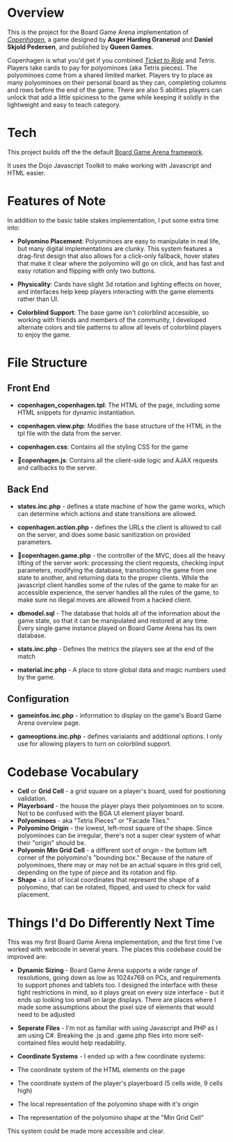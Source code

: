 # Overview
This is the project for the Board Game Arena implementation of _[Copenhagen](https://boardgamegeek.com/boardgame/269595/copenhagen)_, a game designed by **Asger Harding Granerud** and **Daniel Skjold Pedersen**, and published by **Queen Games**.

Copenhagen is what you'd get if you combined _[Ticket to Ride](https://boardgamegeek.com/boardgame/9209/ticket-ride)_ and _Tetris_. Players take cards to pay for polyominoes (aka Tetris pieces).  The polyominoes come from a shared limited market. Players try to place as many polyominoes on their personal board as they can, completing columns and rows before the end of the game.  There are also 5 abilities players can unlock that add a little spiciness to the game while keeping it solidly in the lightweight and easy to teach category.

# Tech
This project builds off the the default [Board Game Arena framework](https://en.doc.boardgamearena.com/Studio_file_reference?_gl=1*19qszbw*_ga*NjM2ODk4NzguMTY3NzA5OTE1Ng..*_ga_DWXD9R5L7D*MTY4MDAyMTUwOS44LjEuMTY4MDAyMTUxNC41NS4wLjA.).

It uses the Dojo Javascript Toolkit to make working with Javascript and HTML easier. 

# Features of Note

In addition to the basic table stakes implementation, I put some extra time into:

- **Polyomino Placement**: Polyominoes are easy to manipulate in real life, but many digital implementations are clunky.  This system features a drag-first design that also allows for a click-only fallback, hover states that make it clear where the polyomino will go on click, and has fast and easy rotation and flipping with only two buttons.

- **Physicality**: Cards have slight 3d rotation and lighting effects on hover, and interfaces help keep players interacting with the game elements rather than UI.  

- **Colorblind Support**: The base game isn't colorblind accessible, so working with friends and members of the community, I developed alternate colors and tile patterns to allow all levels of colorblind players to enjoy the game. 


# File Structure

## Front End

- **copenhagen_copenhagen.tpl**: The HTML of the page, including some HTML snippets for dynamic instantiation.

- **copenhagen.view.php**: Modifies the base structure of the HTML in the tpl file with the data from the server.

- **copenhagen.css**: Contains all the styling CSS for the game

- **:crown:copenhagen.js**: Contains all the client-side logic and AJAX requests and callbacks to the server.

## Back End
- **states.inc.php** - defines a state machine of how the game works, which can determine which actions and state transitions are allowed.

- **copenhagen.action.php** - defines the URLs the client is allowed to call on the server, and does some basic sanitization on provided parameters.

- **:crown:copenhagen.game.php** - the controller of the MVC, does all the heavy lifting of the server work: processing the client requests, checking input parameters, modifying the database, transitioning the game from one state to another, and returning data to the proper clients. While the javascript client handles some of the rules of the game to make for an accessible experience, the server handles all the rules of the game, to make sure no illegal moves are allowed from a hacked client.

- **dbmodel.sql** - The database that holds all of the information about the game state, so that it can be manipulated and restored at any time.  Every single game instance played on Board Game Arena has its own database.

- **stats.inc.php** - Defines the metrics the players see at the end of the match

- **material.inc.php** - A place to store global data and magic numbers used by the game.


## Configuration

- **gameinfos.inc.php** - information to display on the game's Board Game Arena overview page.

- **gameoptions.inc.php** - defines variaiants and additional options.  I only use for allowing players to turn on colorblind support.


# Codebase Vocabulary

- **Cell** or **Grid Cell** - a grid square on a player's board, used for positioning validation.
- **Playerboard** - the house the player plays their polyominoes on to score.  Not to be confused with the BGA UI element player board.
- **Polyominoes** - aka "Tetris Pieces" or "Facade Tiles."
- **Polyomino Origin** - the lowest, left-most square of the shape.  Since polyominoes can be irregular, there's not a super clear system of what their "origin" should be.
- **Polyomin Min Grid Cell** - a different sort of origin - the bottom left corner of the polyomino's "bounding box."  Because of the nature of polyominoes, there may or may not be an actual square in this grid cell, depending on the type of piece and its rotation and flip.
- **Shape** - a list of local coordinates that represent the shape of a polyomino, that can be rotated, flipped, and used to check for valid placement.


# Things I'd Do Differently Next Time

This was my first Board Game Arena implementation, and the first time I've worked with webcode in several years.  The places this codebase could be improved are:

- **Dynamic Sizing** - Board Game Arena supports a wide range of resolutions, going down as low as 1024x768 on PCs, and requirements to support phones and tablets too.  I designed the interface with these tight restrictions in mind, so it plays great on every size interface - but it ends up looking too small on large displays.  There are places where I made some assumptions about the pixel size of elements that would need to be adjusted

- **Seperate Files** - I'm not as familiar with using Javascript and PHP as I am using C#.  Breaking the .js and .game.php files into more self-contained files would help readability. 

- **Coordinate Systems** - I ended up with a few coordinate systems:
 - The coordinate system of the HTML elements on the page
 - The coordinate system of the player's playerboard (5 cells wide, 9 cells high)
 - The local representation of the polyomino shape with it's origin
 - The representation of the polyomino shape at the "Min Grid Cell"

This system could be made more accessible and clear.